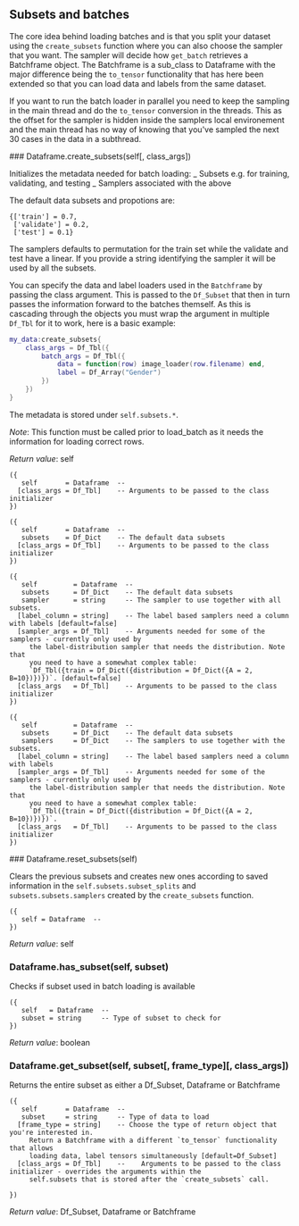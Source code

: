 
## Subsets and batches

The core idea behind loading batches and is that you split your dataset using the
`create_subsets` function where you can also choose the sampler that you want. The
sampler will decide how `get_batch` retrieves a Batchframe object. The Batchframe
is a sub_class to Dataframe with the major difference being the `to_tensor` functionality
that has here been extended so that you can load data and labels from the same dataset.

If you want to run the batch loader in parallel you need to keep the sampling in
the main thread and do the `to_tensor` conversion in the threads. This as the offset
for the sampler is hidden inside the samplers local environement and the main thread
has no way of knowing that you've sampled the next 30 cases in the data in a subthread.

<a name="Dataframe.create_subsets">
### Dataframe.create_subsets(self[, class_args])

Initializes the metadata needed for batch loading:
_ Subsets e.g. for training, validating, and testing
_ Samplers associated with the above

The default data subsets and propotions are:
```
{['train'] = 0.7,
 ['validate'] = 0.2,
 ['test'] = 0.1}
```

The samplers defaults to permutation for the train set while the validate and
test have a linear. If you provide a string identifying the sampler it will be
used by all the subsets.

You can specify the data and label loaders used in the `Batchframe` by passing
the class argument. This is passed to the `Df_Subset` that then in turn passes
the information forward to the batches themself. As this is cascading through
the objects you must wrap the argument in multiple `Df_Tbl` for it to work, here
is a basic example:

```lua
my_data:create_subsets{
	class_args = Df_Tbl({
		batch_args = Df_Tbl({
			data = function(row) image_loader(row.filename) end,
			label = Df_Array("Gender")
		})
	})
}
```

The metadata is stored under `self.subsets.*`.

_Note_: This function must be called prior to load_batch as it needs the
information for loading correct rows.

_Return value_: self

```
({
   self       = Dataframe  -- 
  [class_args = Df_Tbl]    -- Arguments to be passed to the class initializer
})
```


```
({
   self       = Dataframe  -- 
   subsets    = Df_Dict    -- The default data subsets
  [class_args = Df_Tbl]    -- Arguments to be passed to the class initializer
})
```


```
({
   self         = Dataframe  -- 
   subsets      = Df_Dict    -- The default data subsets
   sampler      = string     -- The sampler to use together with all subsets.
  [label_column = string]    -- The label based samplers need a column with labels [default=false]
  [sampler_args = Df_Tbl]    -- Arguments needed for some of the samplers - currently only used by
	 the label-distribution sampler that needs the distribution. Note that
	 you need to have a somewhat complex table:
	 `Df_Tbl({train = Df_Dict({distribution = Df_Dict({A = 2, B=10})})})`. [default=false]
  [class_args   = Df_Tbl]    -- Arguments to be passed to the class initializer
})
```


```
({
   self         = Dataframe  -- 
   subsets      = Df_Dict    -- The default data subsets
   samplers     = Df_Dict    -- The samplers to use together with the subsets.
  [label_column = string]    -- The label based samplers need a column with labels
  [sampler_args = Df_Tbl]    -- Arguments needed for some of the samplers - currently only used by
	 the label-distribution sampler that needs the distribution. Note that
	 you need to have a somewhat complex table:
	 `Df_Tbl({train = Df_Dict({distribution = Df_Dict({A = 2, B=10})})})`.
  [class_args   = Df_Tbl]    -- Arguments to be passed to the class initializer
})
```

<a name="Dataframe.reset_subsets">
### Dataframe.reset_subsets(self)

Clears the previous subsets and creates new ones according to saved information
in the `self.subsets.subset_splits` and `subsets.subsets.samplers` created by
the `create_subsets` function.

```
({
   self = Dataframe  -- 
})
```

_Return value_: self
<a name="Dataframe.has_subset">
### Dataframe.has_subset(self, subset)

Checks if subset used in batch loading is available

```
({
   self   = Dataframe  -- 
   subset = string     -- Type of subset to check for
})
```

_Return value_: boolean
<a name="Dataframe.get_subset">
### Dataframe.get_subset(self, subset[, frame_type][, class_args])

Returns the entire subset as either a Df_Subset, Dataframe or Batchframe

```
({
   self       = Dataframe  -- 
   subset     = string     -- Type of data to load
  [frame_type = string]    -- Choose the type of return object that you're interested in.
	 Return a Batchframe with a different `to_tensor` functionality that allows
	 loading data, label tensors simultaneously [default=Df_Subset]
  [class_args = Df_Tbl]    -- 	 Arguments to be passed to the class initializer - overrides the arguments within the
	 self.subsets that is stored after the `create_subsets` call.
	 
})
```

_Return value_: Df_Subset, Dataframe or Batchframe
